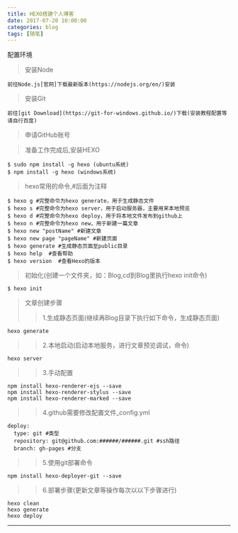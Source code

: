 ```yaml
---
title: HEXO搭建个人博客
date: 2017-07-20 10:00:00
categories: blog 
tags: [随笔]
---
```


配置环境

>安装Node
>
	前往Node.js[官网]下载最新版本(https://nodejs.org/en/)安装

>安装Git
>
	前往[git Download](https://git-for-windows.github.io/)下载(安装教程配置等请自行百度)
 
<!--more-->
>申请GitHub账号

>准备工作完成后,安装HEXO　
>
    $ sudo npm install -g hexo (ubuntu系统)
    $ npm install -g hexo (windows系统)

>hexo常用的命令,#后面为注释
>
    $ hexo g #完整命令为hexo generate，用于生成静态文件
	$ hexo s #完整命令为hexo server，用于启动服务器，主要用来本地预览
	$ hexo d #完整命令为hexo deploy，用于将本地文件发布到github上
	$ hexo n #完整命令为hexo new，用于新建一篇文章
	$ hexo new "postName" #新建文章
    $ hexo new page "pageName" #新建页面
	$ hexo generate #生成静态页面至public目录
	$ hexo help  #查看帮助
	$ hexo version  #查看Hexo的版本

>初始化(创建一个文件夹，如：Blog,cd到Blog里执行hexo init命令)
>
    $ hexo init

    
>文章创建步骤
>>1.生成静态页面(继续再Blog目录下执行如下命令，生成静态页面)
>
    hexo generate
>>2.本地启动(启动本地服务，进行文章预览调试，命令)
>
    hexo server 
>>3.手动配置
>
    npm install hexo-renderer-ejs --save
	npm install hexo-renderer-stylus --save
	npm install hexo-renderer-marked --save

>>4.github需要修改配置文件_config.yml
>
	deploy:
	  type: git #类型
	  repository: git@github.com:######/######.git #ssh路径
	  branch: gh-pages #分支

>>5.使用git部署命令
>
	npm install hexo-deployer-git --save

>>6.部署步骤(更新文章等操作每次以以下步骤进行)
>
    hexo clean
	hexo generate
	hexo deploy
<!--more-->
---
